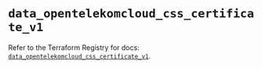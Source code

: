 # `data_opentelekomcloud_css_certificate_v1`

Refer to the Terraform Registry for docs: [`data_opentelekomcloud_css_certificate_v1`](https://registry.terraform.io/providers/opentelekomcloud/opentelekomcloud/1.36.51/docs/data-sources/css_certificate_v1).
